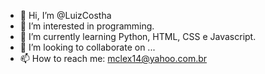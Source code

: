 - 👋 Hi, I’m @LuizCostha
- 👀 I’m interested in programming.
- 🌱 I’m currently learning Python, HTML, CSS e Javascript.
- 💞️ I’m looking to collaborate on ...
- 📫 How to reach me: mclex14@yahoo.com.br

<!---
LuizCostha/LuizCostha is a ✨ special ✨ repository because its `README.md` (this file) appears on your GitHub profile.
You can click the Preview link to take a look at your changes.
--->
